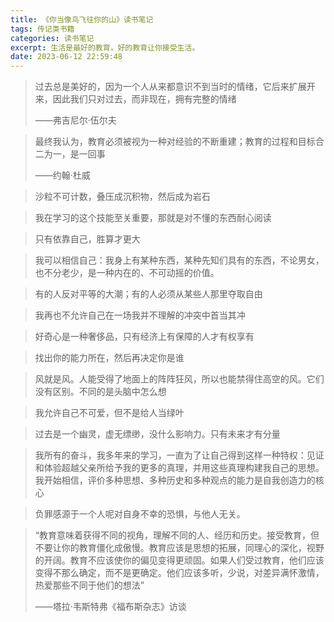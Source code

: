 ```yaml
---
title: 《你当像鸟飞往你的山》读书笔记
tags: 传记类书籍
categories: 读书笔记
excerpt: 生活是最好的教育，好的教育让你接受生活。
date: 2023-06-12 22:59:48
---
```


> 过去总是美好的，因为一个人从来都意识不到当时的情绪，它后来扩展开来，因此我们只对过去，而非现在，拥有完整的情绪
>
> ——弗吉尼尔·伍尔夫

> 最终我认为，教育必须被视为一种对经验的不断重建；教育的过程和目标合二为一，是一回事
>
> ——约翰·杜威

> 沙粒不可计数，叠压成沉积物，然后成为岩石

> 我在学习的这个技能至关重要，那就是对不懂的东西耐心阅读

> 只有依靠自己，胜算才更大

> 我可以相信自己：我身上有某种东西，某种先知们具有的东西，不论男女，也不分老少，是一种内在的、不可动摇的价值。

> 有的人反对平等的大潮；有的人必须从某些人那里夺取自由

>  我再也不允许自己在一场我并不理解的冲突中首当其冲

> 好奇心是一种奢侈品，只有经济上有保障的人才有权享有

>找出你的能力所在，然后再决定你是谁

> 风就是风。人能受得了地面上的阵阵狂风，所以也能禁得住高空的风。它们没有区别。不同的是头脑中怎么想

> 我允许自己不可爱，但不是给人当绿叶

> 过去是一个幽灵，虚无缥缈，没什么影响力。只有未来才有分量

> 我所有的奋斗，我多年来的学习，一直为了让自己得到这样一种特权：见证和体验超越父亲所给予我的更多的真理，并用这些真理构建我自己的思想。我开始相信，评价多种思想、多种历史和多种观点的能力是自我创造力的核心

> 负罪感源于一个人呢对自身不幸的恐惧，与他人无关。

> “教育意味着获得不同的视角，理解不同的人、经历和历史。接受教育，但不要让你的教育僵化成傲慢。教育应该是思想的拓展，同理心的深化，视野的开阔。教育不应该使你的偏见变得更顽固。如果人们受过教育，他们应该变得不那么确定，而不是更确定。他们应该多听，少说，对差异满怀激情，热爱那些不同于他们的想法” 
>
> ——塔拉·韦斯特弗《福布斯杂志》访谈
